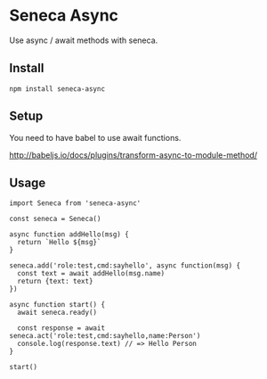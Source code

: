 # Seneca Async

Use async / await methods with seneca.

## Install

```
npm install seneca-async
```

## Setup

You need to have babel to use await functions.

http://babeljs.io/docs/plugins/transform-async-to-module-method/

## Usage

```
import Seneca from 'seneca-async'

const seneca = Seneca()

async function addHello(msg) {
  return `Hello ${msg}`
}

seneca.add('role:test,cmd:sayhello', async function(msg) {
  const text = await addHello(msg.name)
  return {text: text}
})

async function start() {
  await seneca.ready()

  const response = await seneca.act('role:test,cmd:sayhello,name:Person')
  console.log(response.text) // => Hello Person
}

start()
```

